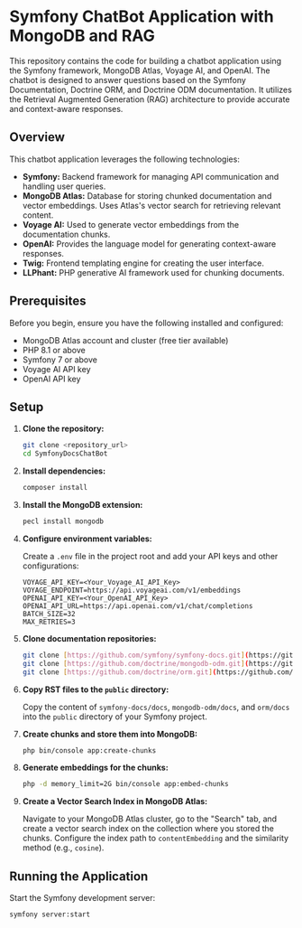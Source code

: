 # Symfony ChatBot Application with MongoDB and RAG

This repository contains the code for building a chatbot application using the Symfony framework, MongoDB Atlas, Voyage AI, and OpenAI. The chatbot is designed to answer questions based on the Symfony Documentation, Doctrine ORM, and Doctrine ODM documentation. It utilizes the Retrieval Augmented Generation (RAG) architecture to provide accurate and context-aware responses.

## Overview

This chatbot application leverages the following technologies:

-   **Symfony:** Backend framework for managing API communication and handling user queries.
-   **MongoDB Atlas:** Database for storing chunked documentation and vector embeddings. Uses Atlas's vector search for retrieving relevant content.
-   **Voyage AI:** Used to generate vector embeddings from the documentation chunks.
-   **OpenAI:** Provides the language model for generating context-aware responses.
-   **Twig:** Frontend templating engine for creating the user interface.
-   **LLPhant:** PHP generative AI framework used for chunking documents.

## Prerequisites

Before you begin, ensure you have the following installed and configured:

-   MongoDB Atlas account and cluster (free tier available)
-   PHP 8.1 or above
-   Symfony 7 or above
-   Voyage AI API key
-   OpenAI API key

## Setup

1.  **Clone the repository:**

    ```bash
    git clone <repository_url>
    cd SymfonyDocsChatBot
    ```

2.  **Install dependencies:**

    ```bash
    composer install
    ```

3.  **Install the MongoDB extension:**

    ```bash
    pecl install mongodb
    ```

4.  **Configure environment variables:**

    Create a `.env` file in the project root and add your API keys and other configurations:

    ```
    VOYAGE_API_KEY=<Your_Voyage_AI_API_Key>
    VOYAGE_ENDPOINT=https://api.voyageai.com/v1/embeddings
    OPENAI_API_KEY=<Your_OpenAI_API_Key>
    OPENAI_API_URL=https://api.openai.com/v1/chat/completions
    BATCH_SIZE=32
    MAX_RETRIES=3
    ```

5.  **Clone documentation repositories:**

    ```bash
    git clone [https://github.com/symfony/symfony-docs.git](https://github.com/symfony/symfony-docs.git)
    git clone [https://github.com/doctrine/mongodb-odm.git](https://github.com/doctrine/mongodb-odm.git)
    git clone [https://github.com/doctrine/orm.git](https://github.com/doctrine/orm.git)
    ```

6.  **Copy RST files to the `public` directory:**

    Copy the content of `symfony-docs/docs`, `mongodb-odm/docs`, and `orm/docs` into the `public` directory of your Symfony project.

7.  **Create chunks and store them into MongoDB:**

    ```bash
    php bin/console app:create-chunks
    ```

8.  **Generate embeddings for the chunks:**

    ```bash
    php -d memory_limit=2G bin/console app:embed-chunks
    ```

9.  **Create a Vector Search Index in MongoDB Atlas:**

    Navigate to your MongoDB Atlas cluster, go to the "Search" tab, and create a vector search index on the collection where you stored the chunks. Configure the index path to `contentEmbedding` and the similarity method (e.g., `cosine`).

## Running the Application

Start the Symfony development server:

```bash
symfony server:start
```
